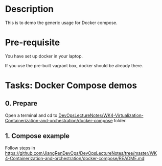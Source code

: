 # Description

This is to demo the generic usage for Docker compose.

# Pre-requisite

You have set up docker in your laptop.

If you use the pre-built vagrant box, docker should be already there.

# Tasks: Docker Compose demos

## 0. Prepare
Open a terminal and cd to [DevOpsLectureNotes/WK4-Virtualization-Containerization-and-orchestration/docker-compose](https://github.com/JiangRenDevOps/DevOpsLectureNotes/tree/master/WK4-Containerization-and-orchestration/docker-compose)
folder.

## 1. Compose example
Follow steps in https://github.com/JiangRenDevOps/DevOpsLectureNotes/tree/master/WK4-Containerization-and-orchestration/docker-compose/README.md

